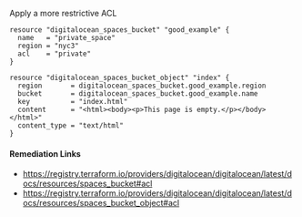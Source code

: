 
Apply a more restrictive ACL

```hcl
resource "digitalocean_spaces_bucket" "good_example" {
  name   = "private_space"
  region = "nyc3"
  acl    = "private"
}

resource "digitalocean_spaces_bucket_object" "index" {
  region       = digitalocean_spaces_bucket.good_example.region
  bucket       = digitalocean_spaces_bucket.good_example.name
  key          = "index.html"
  content      = "<html><body><p>This page is empty.</p></body></html>"
  content_type = "text/html"
}
```

#### Remediation Links
 - https://registry.terraform.io/providers/digitalocean/digitalocean/latest/docs/resources/spaces_bucket#acl
 - https://registry.terraform.io/providers/digitalocean/digitalocean/latest/docs/resources/spaces_bucket_object#acl
        